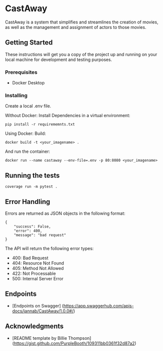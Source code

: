 # CastAway

CastAway is a system that simplifies and streamlines the creation of movies,
as well as the management and assignment of actors to those movies.

## Getting Started

These instructions will get you a copy of the project up and running on your
local machine for development and testing purposes.

### Prerequisites

- Docker Desktop

### Installing

Create a local .env file.

Without Docker:
Install Dependencies in a virtual environment:
```
pip install -r requirememnts.txt
```

Using Docker:
Build:

```
docker build -t <your_imagename> .
```

And run the container:

```
docker run --name castaway --env-file=.env -p 80:8080 <your_imagename>
```

## Running the tests

```
coverage run -m pytest .
```

## Error Handling

Errors are returned as JSON objects in the following format:
```
{
    "success": False,
    "error": 400,
    "message": "bad request"
}
```
The API will return the following error types:
- 400: Bad Request
- 404: Resource Not Found
- 405: Method Not Allowed
- 422: Not Processable
- 500: Internal Server Error

## Endpoints

- [Endpoints on Swagger]
  (https://app.swaggerhub.com/apis-docs/jannab/CastAway/1.0.0#/)

## Acknowledgments

- [README template by Billie Thompson]
  (https://gist.github.com/PurpleBooth/109311bb0361f32d87a2)
